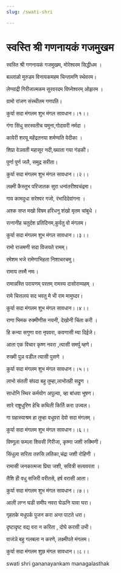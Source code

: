 ```yaml
---
slug: /swati-shri

---
```

# स्वस्ति श्री गणनायकं गजमुखम    

स्वस्ति श्री गणनायकं गजमुखम, मोरेश्वरम सिद्धीधम ।

बल्लाळो मुरुडम विनायकमहम चिन्तामणि स्थेवरम।

लेण्याद्री गिरीजात्मकम सुरवरदम विघ्नेश्वरम् ओझरम ।

ग्रामो रांजण संस्थीतम गणपति।

कुर्या सदा मंगलम शुभ मंगल सावधान।।१।।

गंगा सिंधु सरस्वतीच यमुना,गोदावरी नर्मदा ।

कावेरी शरयू महेंद्रतनया शर्मण्वति वेदीका ।

शिप्रा वेञवती महासूर नदी,ख्याता गया गंडकी।

पुर्णा पुर्ण जलै, समुद्र सरीता।

कुर्या सदा मंगलम शुभ मंगल सावधान।।२।।

लक्ष्मी कैस्तुभ परिजातक सुरा धन्वंतरीश्वचंद्रमा।

गाव कामदुधा सरेश्वर गजो, रंभादिदेवांगना ।

अश्क सप्त मखो विषम हरिधनु शंखो मृतम चांबुधे ।

रत्नानीह चतुर्दश प्रतिदिनम,कुर्वतु वो मंगलम।

कुर्या सदा मंगलम शुभ मंगल सावधान।।३।।

रामो राजमणी सदा विजयते रामम्।

रमेशम भजे रामेणाभिहता निशाचरचमु।

रामाय तस्मै नमः।

रामान्नस्ति परायणम् परतम् रामस्य दासोराम्यहम् ।

रामे चित्तलय सद भवतु मे भी राम मामुघ्दर।

कुर्या सदा मंगलम शुभ मंगल सावधान।।४।।

राणा भिमक रुक्मीणीस नयनी, देखोनी चिंता करी ।

हि कन्या सगुणा वरा नृपवरा, कवणासी म्या दिईजे।

आता एक विचार कृष्ण नवरा ,त्यासी समर्पु म्हणे।

रुख्मी पुञ वडील त्यासी पुसणे ।

कुर्या सदा मंगलम शुभ मंगल सावधान।।५।।

लाभो संतती संपदा बहु तुम्हा,लाभोतही सद्रुण ।

साधोनि स्थिर कर्मयोग अपुल्या, व्हा बांधवा भूषण।

सारे राष्ट्रधुरिण हेचि कथिती किर्ति करा उज्वल।

गा ग्रहास्याश्रम हा तुम्हा वधूवरा देवो सदा मंगलम् ।

कुर्या सदा मंगलम शुभ मंगल सावधान।।६।।

विष्णूला फमला शिवसी गिरीजा, कृष्णा जशी रुक्मिणी।

सिंधुला सरिता तरुसि लतिका,चंद्रा जशी रोहिणी ।

रामासी जनकात्मजा प्रिया जशी, सवित्री सत्यवरता ।

तैशि ही वधु सजिरी वरीतसे, हर्ष वरासी आता।

कुर्या सदा मंगलम शुभ मंगल सावधान।।७।।

आली लग्न घडी समीप नवरा घेऊनि यावा घरा।

गृहतके मधुपर्क पुजन करा अन्त पाटते धरा।

दृष्टादृष्ट वद्य वरा न करिता , दोघे करावी उभी।

वाजंञे बहु गलबला न करणे, लक्ष्मीपते मंगलम।

कुर्या सदा मंगलम शुछ मंगल सावधान।।८।।

<span class='index-text'> swati shri gananayankam managalasthak</span>
